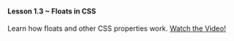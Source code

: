 #### Lesson 1.3 ~ Floats in CSS

Learn how floats and other CSS properties work.
[Watch the Video!](https://www.youtube.com/watch?v=0lpxKw6E90Y)
